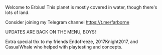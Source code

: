 Welcome to Erbius! This planet is mostly covered in water, though there's lots of land.

Consider joining my Telegram channel https://t.me/farborne

UPDATES ARE BACK ON THE MENU, BOYS! 

Extra special thx to my friends Endofreeze, 2017Knight2017, and CasualWhale who helped with playtesting and concepts. 

